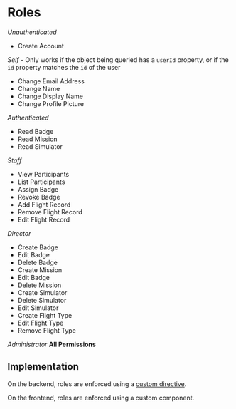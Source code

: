 # Roles

_Unauthenticated_

- Create Account

_Self_ - Only works if the object being queried has a `userId` property, or if
the `id` property matches the `id` of the user

- Change Email Address
- Change Name
- Change Display Name
- Change Profile Picture

_Authenticated_

- Read Badge
- Read Mission
- Read Simulator

_Staff_

- View Participants
- List Participants
- Assign Badge
- Revoke Badge
- Add Flight Record
- Remove Flight Record
- Edit Flight Record

_Director_

- Create Badge
- Edit Badge
- Delete Badge
- Create Mission
- Edit Badge
- Delete Mission
- Create Simulator
- Delete Simulator
- Edit Simulator
- Create Flight Type
- Edit Flight Type
- Remove Flight Type

_Administrator_ **All Permissions**

## Implementation

On the backend, roles are enforced using a
[custom directive](https://www.apollographql.com/docs/apollo-server/features/authentication.html#directives-auth).

On the frontend, roles are enforced using a custom component.
